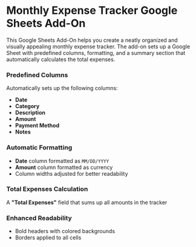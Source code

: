 # Monthly Expense Tracker Google Sheets Add-On

This Google Sheets Add-On helps you create a neatly organized and visually appealing monthly expense tracker. The add-on sets up a Google Sheet with predefined columns, formatting, and a summary section that automatically calculates the total expenses. 

### Predefined Columns
Automatically sets up the following columns:
- **Date**
- **Category**
- **Description**
- **Amount**
- **Payment Method**
- **Notes**

### Automatic Formatting
- **Date** column formatted as `MM/DD/YYYY`
- **Amount** column formatted as currency
- Column widths adjusted for better readability

### Total Expenses Calculation
A **"Total Expenses"** field that sums up all amounts in the tracker

### Enhanced Readability
- Bold headers with colored backgrounds
- Borders applied to all cells
